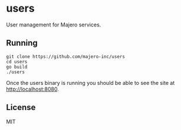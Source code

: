 # users
User management for Majero services.

## Running

```text
git clone https://github.com/majero-inc/users
cd users
go build
./users
```

Once the users binary is running you should be able to see the site at [http://localhost:8080](http://localhost:8080).

## License
MIT
